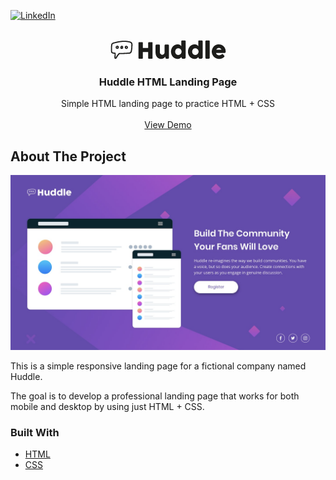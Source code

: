 [![LinkedIn][linkedin-shield]][linkedin-url]

<br />
<div align="center">
  <a href="https://github.com/github_username/repo_name">
    <img src="./images/logo.png" alt="Logo" width="185" height="31">
  </a>

<h3 align="center">Huddle HTML Landing Page</h3>

  <p align="center">
    Simple HTML landing page to practice HTML + CSS 
    <br />
    <br />
    <a href="https://google.es">View Demo</a>
  </p>
</div>

## About The Project

![Product Name Screen Shot][product-screenshot]

This is a simple responsive landing page for a fictional company named Huddle.

The goal is to develop a professional landing page that works for both mobile and desktop by using just HTML + CSS.

### Built With

- [HTML](https://html.spec.whatwg.org/)
- [CSS](https://www.w3.org/wiki/CSSWG)

[product-screenshot]: images/screenshot.png
[linkedin-shield]: https://img.shields.io/badge/-LinkedIn-black.svg?style=for-the-badge&logo=linkedin&colorB=555
[linkedin-url]: https://www.linkedin.com/in/alba-casas/

